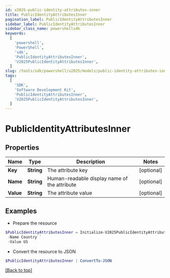 ```yaml
---
id: v2025-public-identity-attributes-inner
title: PublicIdentityAttributesInner
pagination_label: PublicIdentityAttributesInner
sidebar_label: PublicIdentityAttributesInner
sidebar_class_name: powershellsdk
keywords:
  [
    'powershell',
    'PowerShell',
    'sdk',
    'PublicIdentityAttributesInner',
    'V2025PublicIdentityAttributesInner',
  ]
slug: /tools/sdk/powershell/v2025/models/public-identity-attributes-inner
tags:
  [
    'SDK',
    'Software Development Kit',
    'PublicIdentityAttributesInner',
    'V2025PublicIdentityAttributesInner',
  ]
---
```


# PublicIdentityAttributesInner

## Properties

| Name | Type | Description | Notes |
| --- | --- | --- | --- |
| **Key** | **String** | The attribute key | [optional] |
| **Name** | **String** | Human-readable display name of the attribute | [optional] |
| **Value** | **String** | The attribute value | [optional] |

## Examples

- Prepare the resource

```powershell
$PublicIdentityAttributesInner = Initialize-V2025PublicIdentityAttributesInner  -Key country `
 -Name Country `
 -Value US
```

- Convert the resource to JSON

```powershell
$PublicIdentityAttributesInner | ConvertTo-JSON
```

[[Back to top]](#)
